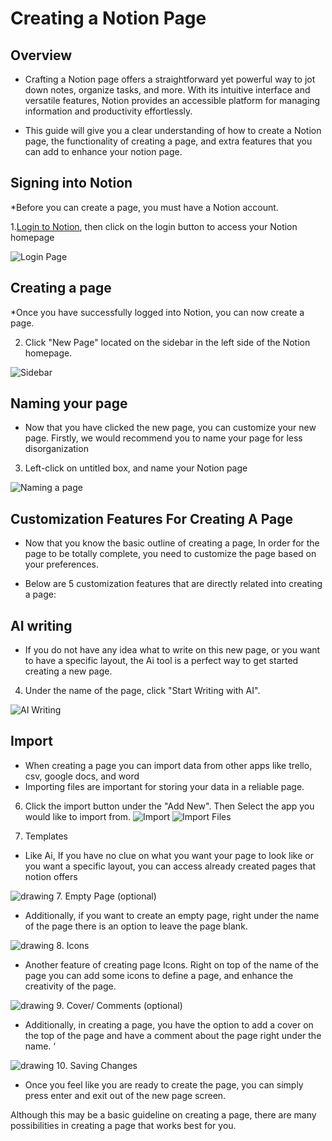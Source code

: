 # Creating a Notion Page

## Overview

* Crafting a Notion page offers a straightforward yet powerful way to jot down notes, organize tasks, and more. With its intuitive interface and versatile features, Notion provides an accessible platform for managing information and productivity effortlessly.

* This guide will give you a clear understanding of how to create a Notion page, the functionality of creating a page, and extra features that you can add to enhance your notion page. 


## Signing into Notion

*Before you can create a page, you must have a Notion account. 


1.[Login to Notion](https://www.notion.so/login), then click on the login button to access your
Notion homepage

![Login Page](/docs/Assets/Login.png)

## Creating a page

*Once you have successfully logged into Notion, you can now create a page.

2. Click "New Page" located on the sidebar in the left side of the Notion homepage.

![Sidebar](/docs/Assets/SideBar.png)




## Naming your page
* Now that you have clicked the new page, you can customize your new page. Firstly, we would recommend you
  to name your page for less disorganization

3. Left-click on untitled box, and name your Notion page

![Naming a page](/docs/Assets/CreateAPage.png)


## Customization Features For Creating A Page
* Now that you know the basic outline of creating a page, In order for the page to be totally complete, you need to customize the page based on your preferences.

* Below are 5 customization features that are directly related into creating a page:

  
## AI writing
* If you do not have any idea what to write on this new page, or you want to have a specific layout, the Ai tool is a perfect way to get started creating a new page. 

4. Under the name of the page, click "Start Writing with AI".

![AI Writing](/docs/Assets/CreateAPage.png)



## Import
* When creating a page you can import data from other apps like trello, csv, google docs, and word
* Importing files are important for storing your data in a reliable page.

6. Click the import button under the "Add New". Then Select the app you would like to import from.
![Import](/docs/Assets/CreateAPage.png)
![Import Files](/docs/Assets/importFiles.png)


6. Templates
* Like Ai, If you have no clue on what you want your page to look like or you want a specific layout, you can access already created pages that notion offers



![drawing](https://docs.google.com/drawings/d/12345/export/png)
7. Empty Page (optional)
* Additionally, if you want to create an empty page, right under the name of the page there is an option to leave the page blank. 


![drawing](https://docs.google.com/drawings/d/12345/export/png)
8. Icons
* Another feature of creating page Icons. Right on top of the name of the page you can add some icons to define a page, and enhance the creativity of the page. 


![drawing](https://docs.google.com/drawings/d/12345/export/png)
9. Cover/ Comments (optional)
* Additionally, in creating a page, you have the option to add a cover on the top of the page and have a comment about the page right under the name. ‘
  



![drawing](https://docs.google.com/drawings/d/12345/export/png)
10. Saving Changes
* Once you feel like you are ready to create the page, you can simply press enter and exit out of the new page screen. 

Although this may be a basic guideline on creating a page, there are many possibilities in creating a page that works best for you. 



